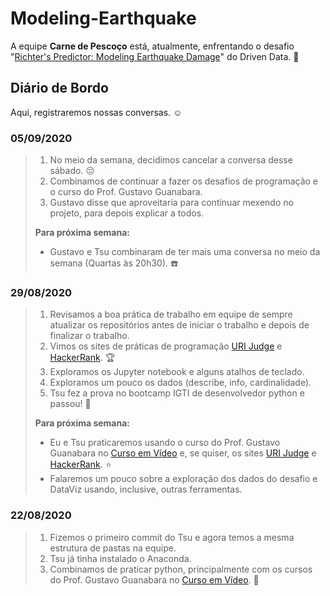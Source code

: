 # Modeling-Earthquake

A equipe **Carne de Pescoço** está, atualmente, enfrentando o desafio "[Richter's Predictor: Modeling Earthquake Damage](https://www.drivendata.org/competitions/57/nepal-earthquake/page/136/)" do Driven Data. :muscle:

## Diário de Bordo

Aqui, registraremos nossas conversas. :relaxed:

### 05/09/2020

> 1. No meio da semana, decidimos cancelar a conversa desse sábado. :pensive:
> 1. Combinamos de continuar a fazer os desafios de programação e o curso do Prof. Gustavo Guanabara.
> 1. Gustavo disse que aproveitaria para continuar mexendo no projeto, para depois explicar a todos.
>
> **Para próxima semana:**
>
> - Gustavo e Tsu combinaram de ter mais uma conversa no meio da semana (Quartas às 20h30). :telephone:

### 29/08/2020

> 1. Revisamos a boa prática de trabalho em equipe de sempre atualizar os repositórios antes de iniciar o trabalho e depois de finalizar o trabalho.
> 2. Vimos os sites de práticas de programação [URI Judge](https://www.urionlinejudge.com.br/) e [HackerRank](https://www.hackerrank.com/). :trophy:
> 3. Exploramos os Jupyter notebook e alguns atalhos de teclado.
> 4. Exploramos um pouco os dados (describe, info, cardinalidade).
> 5. Tsu fez a prova no bootcamp IGTI de desenvolvedor python e passou! :clap:
>
> **Para próxima semana:**
>
> - Eu e Tsu praticaremos usando o curso do Prof. Gustavo Guanabara no [Curso em Vídeo](https://www.cursoemvideo.com/) e, se quiser, os sites [URI Judge](https://www.urionlinejudge.com.br/) e [HackerRank](https://www.hackerrank.com/). :star:
> - Falaremos um pouco sobre a exploração dos dados do desafio e DataViz usando, inclusive, outras ferramentas.

### 22/08/2020

> 1. Fizemos o primeiro commit do Tsu e agora temos a mesma estrutura de pastas na equipe.
> 2. Tsu já tinha instalado o Anaconda.
> 3. Combinamos de praticar python, principalmente com os cursos do Prof. Gustavo Guanabara no [Curso em Vídeo](https://www.cursoemvideo.com/). :running: